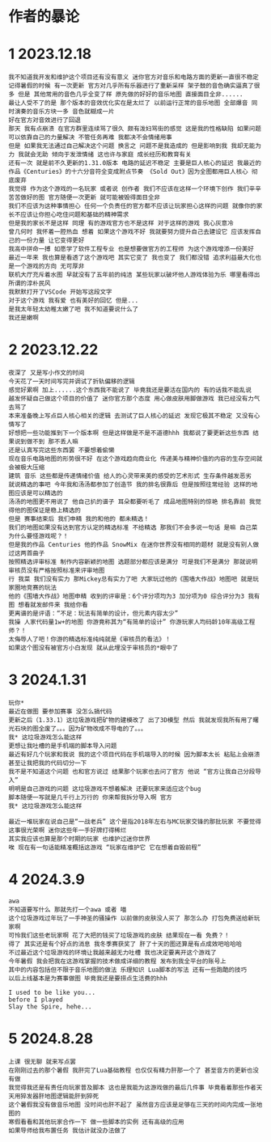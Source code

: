 # 作者的暴论

# 1 2023.12.18
    我不知道我开发和维护这个项目还有没有意义 迷你官方对音乐和电路方面的更新一直很不稳定
    记得暑假的时候 有一次更新 官方对几乎所有乐器进行了重新采样 架子鼓的音色确实逼真了很多 但是 其他常用的音色几乎全变了样 原先做的好好的音乐地图 直接面目全非......
    最让人受不了的是 那个版本的音效优化实在是太烂了 以前运行正常的音乐地图 全部爆音 同时演奏的音乐方块一多 音色就糊成一片
    好在官方对音效进行了回退
    那天 我有点崩溃 在官方群里连续骂了很久 颇有泼妇骂街的感觉 这是我的性格缺陷 如果问题可以依靠自己的力量解决 不管任务再难 我都决不会情绪用事
    但是 如果我无法通过自己解决这个问题 换言之 问题不是我造成的 但是影响到我 我却无能为力 我就会无助 倾向于发泄情绪 这也许与家庭 成长经历和教育有关
    还有一次 就是前不久更新的1.31.0版本 电路的延迟不稳定 主要是巨人核心的延迟 我最近的作品《Centuries》的十六分音符全变成附点节奏 《Sold Out》因为全图都用巨人核心 彻底废弃
    我觉得 作为这个游戏的一名玩家 或者说 创作者 我们不应该在这样一个环境下创作 我们辛辛苦苦做好的图 官方随便一次更新 就可能被毁得面目全非
    我们不应该为这种事情担心 任何一个负责任的官方都不应该让玩家担心这样的问题 就像你的家长不应该让你担心吃住问题和基础的精神需求
    但是我的家长不是这样 同理 有的游戏官方也不是这样 对于这样的游戏 我心灰意冷
    曾几何时 我怀着一腔热血 想着 如果这个游戏不好 我就要努力提升自己去建设它 应该发挥自己的一份力量 让它变得更好
    我高中拼命一搏 如愿学了软件工程专业 也是想要做官方的工程师 为这个游戏增添一份美好
    最近一年来 我也算是看透了这个游戏吧 其实它变了 我也变了 我们都没错 追求利益最大化也是一个游戏的方向 无可厚非
    联机大厅充斥着水图 早就没有了五年前的纯洁 某些玩家以破坏他人游戏体验为乐 哪里看得出所谓的淳朴民风
    我默默打开了VSCode 开始写这段文字
    对于这个游戏 我有爱 也有美好的回忆 但是...
    是我太年轻太幼稚太嫩了吧 我不知道要说什么了
    我还是嫩啊

# 2 2023.12.22
    夜深了 又是写小作文的时间
    今天花了一天时间写完并调试了折轨偏移的逻辑
    感觉好累啊 加上......这个东西我不能说了 毕竟我还是要活在国内的 有的话我不能乱说
    越发怀疑自己做这个项目的价值了 迷你官方那个态度 用心做皮肤用脚做游戏 我已经没有力气去骂了
    本来准备晚上写点巨人核心相关的逻辑 去测试了巨人核心的延迟 发现它极其不稳定 又没有心情写了
    好想把一些功能推到下一个版本啊 但是这样做是不是不道德hhh 我都说了要更新这些东西 结果说到做不到 那不丢人嘛
    还是认真写完这些东西罢 不要想着偷懒
    现在音乐电路地图的形势很不好 在这个游戏趋向商业化 传递美与精神价值的内容的生存空间就会被极大压缩
    建筑 音乐 这些都是传递情绪价值 给人的心灵带来美的感受的艺术形式 生存条件越发恶劣
    就说精选的事吧 今年我和汤汤都参加了创造节 我的排名很靠后 但是按照往常经验 这样的地图应该是可以精选的
    汤汤的地图更不用说了 他自己扒的谱子 耳朵都要听毛了 成品地图特别的惊艳 排名靠前 我觉得他的图保证是稳上精选的
    但是 赛事结束后 我们申精 我的和他的 都未精选！
    我们的地图如果没有达到官方认定的精选标准 不给精选 那我们不会多说一句话 是嘛 自己菜为什么要怪游戏呢？！
    但是我的作品 Centuries 他的作品 SnowMix 在迷你世界没有相同的题材 就是没有别人做过这两首曲子
    按照精选评审标准 制作内容新颖的地图 选题部分都应该是满分 可是我们不是满分 那就说明审核员没有严格按照标准来评审地图
    行 我菜 我们没有实力 那Mickey总有实力了吧 大家玩过他的《围墙大作战》地图吧 就是玩家圈地竞赛的玩法
    他的《围墙大作战》地图申精 收到的评审是：6个评分项均为3 加分项为0 综合评分为3 我有图 想看就发邮件来 我给你看
    更离谱的是评语：“不足：玩法有简单的设计，但元素内容太少”
    我操 人家代码量1w+的地图 你游竟称其为“有简单的设计” 你游玩家人均码龄10年高级工程师？！
    太侮辱人了吧！你游的精选标准纯纯就是《审核员的看法》！
    如果这个图没有被官方小白发现 就从此埋没于审核员的*眼中了

# 3 2024.1.31
    玩你*
    最近在做图 要参加赛事 没怎么搞代码
    更新之后（1.33.1）这垃圾游戏把矿物的建模改了 出了3D模型 然后 我就发现我所有用了曙光石块的图全废了。。。因为矿物改成不导电的了。。。
    我* 这垃圾游戏怎么能这样
    更想让我吐槽的是手机端的脚本导入问题
    最近有好几个玩家和我说 我的这个项目代码在手机端导入的时候 因为脚本太长 粘贴上会崩溃
    甚至让我把我的代码切分一下
    我不是不知道这个问题 也和官方说过 结果那个玩家也去问了官方 他说 “官方让我自己分段导入”
    明明是自己游戏的问题 这垃圾游戏不想着解决 还要玩家来适应这个bug
    脚本随便一写就是几千行上万行的 你来帮我拆分导入啊 官方
    我* 这垃圾游戏怎么能这样
    
    最近一堆玩家在说自己是“一战老兵” 这个是指2018年左右与MC玩家交锋的那批玩家 不要觉得这事很光荣啊 迷你这些年一手好牌打得稀烂
    其实我应该也算是那个时期的玩家 也维护过迷你世界
    唉 现在有一句话能精准概括这游戏 “玩家在维护它 它在想着自毁前程”

# 4 2024.3.9
    awa
    不知道要写什么 那就先打一个awa 或者 喵
    这个垃圾游戏过年玩了一手神圣的骚操作 以前做的皮肤没人买了 那怎么办 打包免费送给新玩家啊
    可怜我们这些老玩家啊 花了大把的钱买了垃圾游戏的皮肤 结果现在一看 免费？！
    得了 其实还是有个好点的消息 我冬季赛获奖了 肝了十天的图还算是有点成效吧哈哈哈
    不过最近这个垃圾游戏的环境让我越来越无力吐槽 我也决定要离开这个游戏了
    今年暑假 我会把我在这游戏掌握的技术做成详细的教程 发布到我全平台的账号上
    其中的内容包括但不限于音乐地图的做法 乐理知识 Lua脚本的写法 还有一些跑酷的技巧
    以后上线基本是为赛事做图 毕竟我还是要捞点生活费的hhh

    I used to be like you...
    before I played
    Slay the Spire, hehe...
    
# 5 2024.8.28
    上课 很无聊 就来写点罢
    在刚刚过去的那个暑假 我肝完了Lua基础教程 也仅仅有精力肝那一个了 甚至音方的更新也没有做
    我觉得我还是有责任向玩家普及脚本 这也是我能为这游戏做的最后几件事 毕竟看着那些作者天天用猝发器肝地图逻辑能肝到猝死
    这个暑假我没有做音乐地图 没时间也肝不起了 虽然音方应该是足够在三天的时间内完成一张地图的
    寒假看看和其他玩家合作一下 做一些脚本的实例 还有高级的应用
    如果导师给我布置任务 我估计就没办法做了
    
